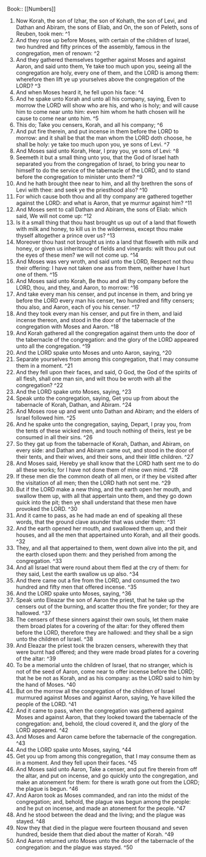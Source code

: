  Book:: [[Numbers]]
 1. Now Korah, the son of Izhar, the son of Kohath, the son of Levi, and Dathan and Abiram, the sons of Eliab, and On, the son of Peleth, sons of Reuben, took men: ^1
 2. And they rose up before Moses, with certain of the children of Israel, two hundred and fifty princes of the assembly, famous in the congregation, men of renown: ^2
 3. And they gathered themselves together against Moses and against Aaron, and said unto them, Ye take too much upon you, seeing all the congregation are holy, every one of them, and the LORD is among them: wherefore then lift ye up yourselves above the congregation of the LORD? ^3
 4. And when Moses heard it, he fell upon his face: ^4
 5. And he spake unto Korah and unto all his company, saying, Even to morrow the LORD will show who are his, and who is holy; and will cause him to come near unto him: even him whom he hath chosen will he cause to come near unto him. ^5
 6. This do; Take you censers, Korah, and all his company; ^6
 7. And put fire therein, and put incense in them before the LORD to morrow: and it shall be that the man whom the LORD doth choose, he shall be holy: ye take too much upon you, ye sons of Levi. ^7
 8. And Moses said unto Korah, Hear, I pray you, ye sons of Levi: ^8
 9. Seemeth it but a small thing unto you, that the God of Israel hath separated you from the congregation of Israel, to bring you near to himself to do the service of the tabernacle of the LORD, and to stand before the congregation to minister unto them? ^9
 10. And he hath brought thee near to him, and all thy brethren the sons of Levi with thee: and seek ye the priesthood also? ^10
 11. For which cause both thou and all thy company are gathered together against the LORD: and what is Aaron, that ye murmur against him? ^11
 12. And Moses sent to call Dathan and Abiram, the sons of Eliab: which said, We will not come up: ^12
 13. Is it a small thing that thou hast brought us up out of a land that floweth with milk and honey, to kill us in the wilderness, except thou make thyself altogether a prince over us? ^13
 14. Moreover thou hast not brought us into a land that floweth with milk and honey, or given us inheritance of fields and vineyards: wilt thou put out the eyes of these men? we will not come up. ^14
 15. And Moses was very wroth, and said unto the LORD, Respect not thou their offering: I have not taken one ass from them, neither have I hurt one of them. ^15
 16. And Moses said unto Korah, Be thou and all thy company before the LORD, thou, and they, and Aaron, to morrow: ^16
 17. And take every man his censer, and put incense in them, and bring ye before the LORD every man his censer, two hundred and fifty censers; thou also, and Aaron, each of you his censer. ^17
 18. And they took every man his censer, and put fire in them, and laid incense thereon, and stood in the door of the tabernacle of the congregation with Moses and Aaron. ^18
 19. And Korah gathered all the congregation against them unto the door of the tabernacle of the congregation: and the glory of the LORD appeared unto all the congregation. ^19
 20. And the LORD spake unto Moses and unto Aaron, saying, ^20
 21. Separate yourselves from among this congregation, that I may consume them in a moment. ^21
 22. And they fell upon their faces, and said, O God, the God of the spirits of all flesh, shall one man sin, and wilt thou be wroth with all the congregation? ^22
 23. And the LORD spake unto Moses, saying, ^23
 24. Speak unto the congregation, saying, Get you up from about the tabernacle of Korah, Dathan, and Abiram. ^24
 25. And Moses rose up and went unto Dathan and Abiram; and the elders of Israel followed him. ^25
 26. And he spake unto the congregation, saying, Depart, I pray you, from the tents of these wicked men, and touch nothing of theirs, lest ye be consumed in all their sins. ^26
 27. So they gat up from the tabernacle of Korah, Dathan, and Abiram, on every side: and Dathan and Abiram came out, and stood in the door of their tents, and their wives, and their sons, and their little children. ^27
 28. And Moses said, Hereby ye shall know that the LORD hath sent me to do all these works; for I have not done them of mine own mind. ^28
 29. If these men die the common death of all men, or if they be visited after the visitation of all men; then the LORD hath not sent me. ^29
 30. But if the LORD make a new thing, and the earth open her mouth, and swallow them up, with all that appertain unto them, and they go down quick into the pit; then ye shall understand that these men have provoked the LORD. ^30
 31. And it came to pass, as he had made an end of speaking all these words, that the ground clave asunder that was under them: ^31
 32. And the earth opened her mouth, and swallowed them up, and their houses, and all the men that appertained unto Korah, and all their goods. ^32
 33. They, and all that appertained to them, went down alive into the pit, and the earth closed upon them: and they perished from among the congregation. ^33
 34. And all Israel that were round about them fled at the cry of them: for they said, Lest the earth swallow us up also. ^34
 35. And there came out a fire from the LORD, and consumed the two hundred and fifty men that offered incense. ^35
 36. And the LORD spake unto Moses, saying, ^36
 37. Speak unto Eleazar the son of Aaron the priest, that he take up the censers out of the burning, and scatter thou the fire yonder; for they are hallowed. ^37
 38. The censers of these sinners against their own souls, let them make them broad plates for a covering of the altar: for they offered them before the LORD, therefore they are hallowed: and they shall be a sign unto the children of Israel. ^38
 39. And Eleazar the priest took the brazen censers, wherewith they that were burnt had offered; and they were made broad plates for a covering of the altar: ^39
 40. To be a memorial unto the children of Israel, that no stranger, which is not of the seed of Aaron, come near to offer incense before the LORD; that he be not as Korah, and as his company: as the LORD said to him by the hand of Moses. ^40
 41. But on the morrow all the congregation of the children of Israel murmured against Moses and against Aaron, saying, Ye have killed the people of the LORD. ^41
 42. And it came to pass, when the congregation was gathered against Moses and against Aaron, that they looked toward the tabernacle of the congregation: and, behold, the cloud covered it, and the glory of the LORD appeared. ^42
 43. And Moses and Aaron came before the tabernacle of the congregation. ^43
 44. And the LORD spake unto Moses, saying, ^44
 45. Get you up from among this congregation, that I may consume them as in a moment. And they fell upon their faces. ^45
 46. And Moses said unto Aaron, Take a censer, and put fire therein from off the altar, and put on incense, and go quickly unto the congregation, and make an atonement for them: for there is wrath gone out from the LORD; the plague is begun. ^46
 47. And Aaron took as Moses commanded, and ran into the midst of the congregation; and, behold, the plague was begun among the people: and he put on incense, and made an atonement for the people. ^47
 48. And he stood between the dead and the living; and the plague was stayed. ^48
 49. Now they that died in the plague were fourteen thousand and seven hundred, beside them that died about the matter of Korah. ^49
 50. And Aaron returned unto Moses unto the door of the tabernacle of the congregation: and the plague was stayed. ^50
